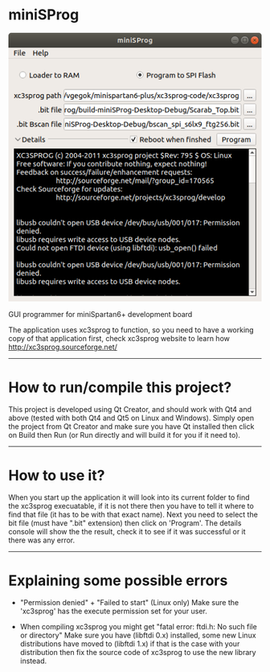 miniSProg
=========
![image](https://github.com/vgegok/miniSProg/blob/update/Screenshot/Screenshot.png)

GUI programmer for miniSpartan6+ development board

The application uses xc3sprog to function, so you need to have a working
copy of that application first, check xc3sprog website to learn how 
http://xc3sprog.sourceforge.net/

---------
# How to run/compile this project?

This project is developed using Qt Creator, and should work with Qt4 and
above (tested with both Qt4 and Qt5 on Linux and Windows). Simply open the 
project from Qt Creator and make sure you have Qt installed then click on Build 
then Run (or Run directly and will build it for you if it need to).


---------
# How to use it?

When you start up the application it will look into its current folder to find 
the xc3sprog execuatable, if it is not there then you have to tell it where to 
find that file (it has to be with that exact name). Next you need to select the 
bit file (must have ".bit" extension) then click on 'Program'. The details 
console will show the the result, check it to see if it was successful or it 
there was any error.


---------
# Explaining some possible errors

- "Permission denied" + "Failed to start"
(Linux only) Make sure the 'xc3sprog' has the execute permission set for your 
user.

- When compiling xc3sprog you might get "fatal error: ftdi.h: No such file or directory"
Make sure you have (libftdi 0.x) installed, some new Linux distributions have 
moved to (libftdi 1.x) if that is the case with your distribution then fix the 
source code of xc3sprog to use the new library instead.
